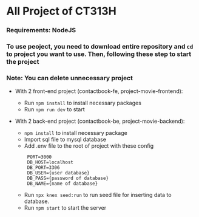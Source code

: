 # All Project of CT313H

### Requirements: NodeJS

### To use peoject, you need to download entire repository and `cd` to project you want to use. Then, following these step to start the project
### Note: You can delete unnecessary project
 - With 2 front-end project (contactbook-fe, project-movie-frontend):
   - Run `npm install` to install necessary packages
   - Run `npm run dev` to start

 - With 2 back-end project (contactbook-be, project-movie-backend):
   - `npm install` to install necessary package
   - Import sql file to mysql database
   - Add .env file to the root of project with these config
     ```
      PORT=3000
      DB_HOST=localhost
      DB_PORT=3306
      DB_USER={user database}
      DB_PASS={password of database}
      DB_NAME={name of database}
     ```
   - Run `npx knex seed:run` to run seed file for inserting data to database.
   - Run `npm start` to start the server
